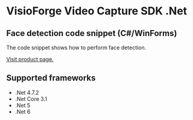 ﻿# VisioForge Video Capture SDK .Net

## Face detection code snippet (C#/WinForms)

The code snippet shows how to perform face detection. 

[Visit product page.](https://www.visioforge.com/video-capture-sdk-net)

## Supported frameworks

* .Net 4.7.2
* .Net Core 3.1
* .Net 5
* .Net 6